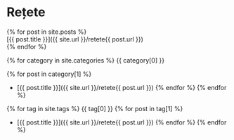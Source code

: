 # Rețete 
{% for post in site.posts %}  
  [{{ post.title }}]({{ site.url }}/retete{{ post.url }})  
{% endfor %}


{% for category in site.categories %}
  {{ category[0] }}

  {% for post in category[1] %}
  * [{{ post.title }}]({{ site.url }}/retete{{ post.url }})
  {% endfor %}
{% endfor %}


{% for tag in site.tags %}
  {{ tag[0] }}
  {% for post in tag[1] %}
  * [{{ post.title }}]({{ site.url }}/retete{{ post.url }})
  {% endfor %}
{% endfor %}